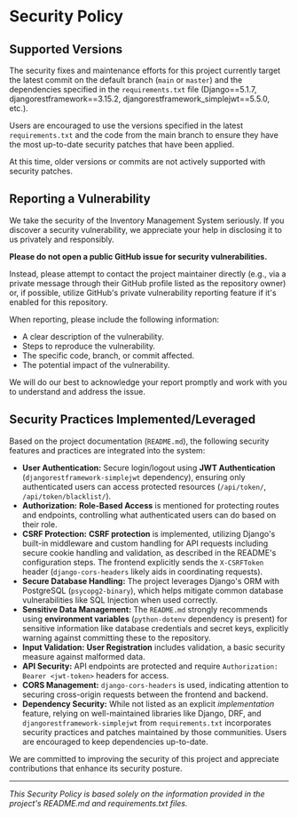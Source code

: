 # Security Policy

## Supported Versions

The security fixes and maintenance efforts for this project currently target the latest commit on the default branch (`main` or `master`) and the dependencies specified in the `requirements.txt` file (Django==5.1.7, djangorestframework==3.15.2, djangorestframework_simplejwt==5.5.0, etc.).

Users are encouraged to use the versions specified in the latest `requirements.txt` and the code from the main branch to ensure they have the most up-to-date security patches that have been applied.

At this time, older versions or commits are not actively supported with security patches.

## Reporting a Vulnerability

We take the security of the Inventory Management System seriously. If you discover a security vulnerability, we appreciate your help in disclosing it to us privately and responsibly.

**Please do not open a public GitHub issue for security vulnerabilities.**

Instead, please attempt to contact the project maintainer directly (e.g., via a private message through their GitHub profile listed as the repository owner) or, if possible, utilize GitHub's private vulnerability reporting feature if it's enabled for this repository.

When reporting, please include the following information:

- A clear description of the vulnerability.
- Steps to reproduce the vulnerability.
- The specific code, branch, or commit affected.
- The potential impact of the vulnerability.

We will do our best to acknowledge your report promptly and work with you to understand and address the issue.

## Security Practices Implemented/Leveraged

Based on the project documentation (`README.md`), the following security features and practices are integrated into the system:

- **User Authentication:** Secure login/logout using **JWT Authentication** (`djangorestframework-simplejwt` dependency), ensuring only authenticated users can access protected resources (`/api/token/`, `/api/token/blacklist/`).
- **Authorization:** **Role-Based Access** is mentioned for protecting routes and endpoints, controlling what authenticated users can do based on their role.
- **CSRF Protection:** **CSRF protection** is implemented, utilizing Django's built-in middleware and custom handling for API requests including secure cookie handling and validation, as described in the README's configuration steps. The frontend explicitly sends the `X-CSRFToken` header (`django-cors-headers` likely aids in coordinating requests).
- **Secure Database Handling:** The project leverages Django's ORM with PostgreSQL (`psycopg2-binary`), which helps mitigate common database vulnerabilities like SQL Injection when used correctly.
- **Sensitive Data Management:** The `README.md` strongly recommends using **environment variables** (`python-dotenv` dependency is present) for sensitive information like database credentials and secret keys, explicitly warning against committing these to the repository.
- **Input Validation:** **User Registration** includes validation, a basic security measure against malformed data.
- **API Security:** API endpoints are protected and require `Authorization: Bearer <jwt-token>` headers for access.
- **CORS Management:** `django-cors-headers` is used, indicating attention to securing cross-origin requests between the frontend and backend.
- **Dependency Security:** While not listed as an explicit _implementation_ feature, relying on well-maintained libraries like Django, DRF, and `djangorestframework-simplejwt` from `requirements.txt` incorporates security practices and patches maintained by those communities. Users are encouraged to keep dependencies up-to-date.

We are committed to improving the security of this project and appreciate contributions that enhance its security posture.

---

_This Security Policy is based solely on the information provided in the project's README.md and requirements.txt files._
